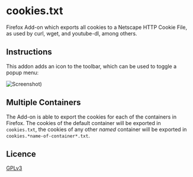 # cookies.txt

Firefox Add-on which exports all cookies to a Netscape HTTP Cookie File, as used by curl, wget, and youtube-dl, among others.

## Instructions
This addon adds an icon to the toolbar, which can be used to toggle a popup
menu:

![Screenshot](https://github.com/lennonhill/cookies-txt/blob/master/doc/screenshot-01.png?raw=true))

## Multiple Containers
The Add-on is able to export the cookies for each of the containers in Firefox. The cookies of the default container will be exported in ``cookies.txt``, the cookies of any other *named* container will be exported in ``cookies.*name-of-container*.txt``.

## Licence

<a href="https://github.com/lennonhill/cookies-txt/blob/master/LICENSE">GPLv3</a>
